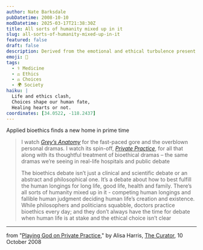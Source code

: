 ```yaml
---
author: Nate Barksdale
pubDatetime: 2008-10-10
modDatetime: 2025-03-17T21:38:30Z
title: All sorts of humanity mixed up in it
slug: all-sorts-of-humanity-mixed-up-in-it
featured: false
draft: false
description: Derived from the emotional and ethical turbulence present in modern medicine, this piece explores how bioethics is intertwined with real-life dilemmas faced by healthcare professionals.
emoji: 💉
tags:
  - ⚕️ Medicine
  - ⚖️ Ethics
  - ⚖️ Choices
  - 🌍 Society
haiku: |
  Life and ethics clash,  
  Choices shape our human fate,  
  Healing hearts or not.
coordinates: [34.0522, -118.2437]
---
```


Applied bioethics finds a new home in prime time

> I watch [_Grey’s Anatomy_](http://web.archive.org/web/20250114065603/https://www.imdb.com/title/tt0413573/) for the fast-paced gore and the overblown personal dramas. I watch its spin-off, [_Private Practice_](http://web.archive.org/web/20241219103450/https://www.imdb.com/title/tt0972412/), for all that along with its thoughtful treatment of bioethical dramas – the same dramas we’re seeing in real-life hospitals and public debate
>
> The bioethics debate isn’t just a clinical and scientific debate or an abstract and philosophical one. It’s a debate about how to best fulfill the human longings for long life, good life, health and family. There’s all sorts of humanity mixed up in it - competing human longings and fallible human judgment deciding human life’s creation and existence. While philosophers and politicians squabble, doctors practice bioethics every day; and they don’t always have the time for debate when human life is at stake and the ethical choice isn’t clear

---

from "[Playing God on Private Practice](http://web.archive.org/web/20090725071236/http://www.curatormagazine.com:80/alisaharris/playing-god-on-private-practice/)," by Alisa Harris, [The Curator](http://web.archive.org/web/20090725071236/http://www.curatormagazine.com:80/alisaharris/playing-god-on-private-practice/), 10 October 2008
